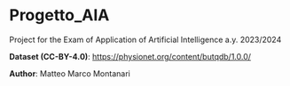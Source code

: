 # Progetto_AIA
Project for the Exam of Application of Artificial Intelligence a.y. 2023/2024

**Dataset (CC-BY-4.0)**: https://physionet.org/content/butqdb/1.0.0/

**Author**: Matteo Marco Montanari
